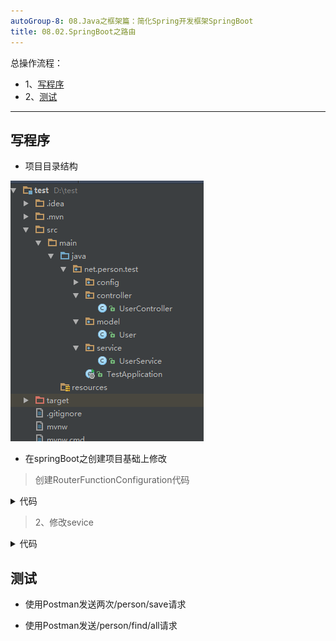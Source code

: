 ```yaml
---
autoGroup-8: 08.Java之框架篇：简化Spring开发框架SpringBoot
title: 08.02.SpringBoot之路由
---
```


总操作流程：
- 1、[写程序](springBoot-01)
- 2、[测试](springBoot-02)

***

## 写程序 <a name="springBoot-01" href="#" ></a>

- 项目目录结构

![](./image/08.02-1.png)

- 在springBoot之创建项目基础上修改

> 创建RouterFunctionConfiguration代码

<details>
<summary>代码</summary>

```java
import net.person.test.model.User;
import net.person.test.service.UserService;
import org.springframework.beans.factory.annotation.Autowired;
import org.springframework.context.annotation.Bean;
import org.springframework.context.annotation.Configuration;
import org.springframework.web.reactive.function.server.RequestPredicates;
import org.springframework.web.reactive.function.server.RouterFunction;
import org.springframework.web.reactive.function.server.RouterFunctions;
import org.springframework.web.reactive.function.server.ServerResponse;
import reactor.core.publisher.Flux;
import java.util.Collection;

/**
 * Created by admin on 2019/3/1.
 */
@Configuration
public class RouterFunctionConfiguration {
    @Bean
    @Autowired
    public RouterFunction<ServerResponse> personFindAll(UserService userService){
        return  RouterFunctions.route(RequestPredicates.GET("/person/find/all"),
                request->{
                            Collection<User> users=userService.findAll();
                            Flux<User> userFlux=Flux.fromIterable(users);
                            return ServerResponse.ok().body(userFlux,User.class);
                        }
                );
    }
}
```

</details>


> 2、修改sevice

<details>
<summary>代码</summary>

```java
import net.person.test.model.User;
import org.springframework.stereotype.Repository;

import java.util.Collection;
import java.util.concurrent.ConcurrentHashMap;
import java.util.concurrent.ConcurrentMap;
import java.util.concurrent.atomic.AtomicInteger;

/**
 * Created by admin on 2019/2/28.
 */
@Repository
public class UserService {
    /**
     * 采用内存型的存储方式->Map
     */
    private final ConcurrentMap<Integer,User> repository=new ConcurrentHashMap<>();
    private  final static AtomicInteger idCenerator=new AtomicInteger();
    /**
     * 保存用户对象
     * @param {@link User} 对象
     * @return 如果保存成功，返回<code>true</code>,否则，返回<code>false</code>
     */
    public boolean save(User user) {
        boolean success=false;
        Integer id=idCenerator.incrementAndGet();
        user.setId(id);
        return  repository.put(id,user)==null;
    }

    public Collection<User> findAll(){
        return repository.values();
    }
}
```

</details>


## 测试 <a name="springBoot-02" href="#" ></a>

- 使用Postman发送两次/person/save请求

- 使用Postman发送/person/find/all请求
